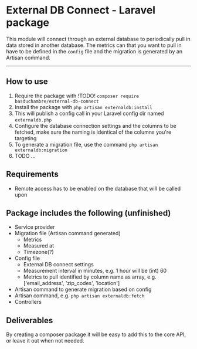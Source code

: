 # External DB Connect - Laravel package

This module will connect through an external database to periodically pull in data stored in another database. The metrics can that you want to pull in have to be defined in the `config` file and the migration is generated by an Artisan command.

***

## How to use

1. Require the package with !TODO! `composer require basduchambre/external-db-connect`
2. Install the package with `php artisan externaldb:install`
3. This will publish a config call in your Laravel config dir named `externaldb.php`
4. Configure the database connection settings and the columns to be fetched, make sure the naming is identical of the columns you're targeting
5. To generate a migration file, use the command `php artisan externaldb:migration`
6. TODO ...

## Requirements

- Remote access has to be enabled on the database that will be called upon

## Package includes the following (unfinished)

- Service provider
- Migration file (Artisan command generated)
    - Metrics
    - Measured at
    - Timezone(?)
- Config file
    - External DB connect settings
    - Measurement interval in minutes, e.g. 1 hour will be (int) 60
    - Metrics to pull identified by column name as array, e.g. ['email_address', 'zip_codes', 'location']
- Artisan command to generate migration based on config
- Artisan command, e.g. `php artisan externaldb:fetch`
- Controllers

## Deliverables

By creating a composer package it will be easy to add this to the core API, or leave it out when not needed.
